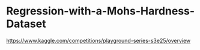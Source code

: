 # Regression-with-a-Mohs-Hardness-Dataset
https://www.kaggle.com/competitions/playground-series-s3e25/overview
